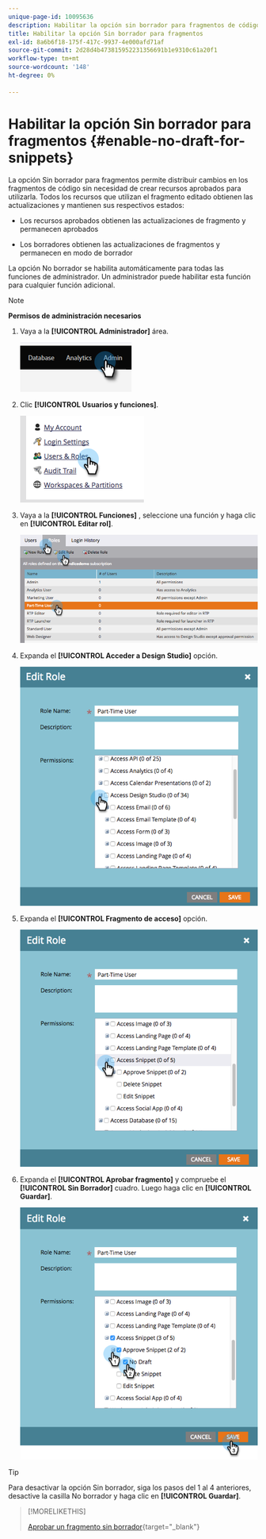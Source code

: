 ```yaml
---
unique-page-id: 10095636
description: Habilitar la opción sin borrador para fragmentos de código - Documentos de Marketo - Documentación del producto
title: Habilitar la opción Sin borrador para fragmentos
exl-id: 8a6b6f18-175f-417c-9937-4e000afd71af
source-git-commit: 2d28d4b473815952231356691b1e9310c61a20f1
workflow-type: tm+mt
source-wordcount: '148'
ht-degree: 0%

---
```


# Habilitar la opción Sin borrador para fragmentos {#enable-no-draft-for-snippets}

La opción Sin borrador para fragmentos permite distribuir cambios en los fragmentos de código sin necesidad de crear recursos aprobados para utilizarla. Todos los recursos que utilizan el fragmento editado obtienen las actualizaciones y mantienen sus respectivos estados:

* Los recursos aprobados obtienen las actualizaciones de fragmento y permanecen aprobados

* Los borradores obtienen las actualizaciones de fragmentos y permanecen en modo de borrador

La opción No borrador se habilita automáticamente para todas las funciones de administrador. Un administrador puede habilitar esta función para cualquier función adicional.

>[!NOTE]
>
>**Permisos de administración necesarios**

1. Vaya a la **[!UICONTROL Administrador]** área.

   ![](assets/enable-no-draft-for-snippets-1.png)

1. Clic **[!UICONTROL Usuarios y funciones]**.

   ![](assets/enable-no-draft-for-snippets-2.png)

1. Vaya a la **[!UICONTROL Funciones]** , seleccione una función y haga clic en **[!UICONTROL Editar rol]**.

   ![](assets/enable-no-draft-for-snippets-3.png)

1. Expanda el **[!UICONTROL Acceder a Design Studio]** opción.

   ![](assets/enable-no-draft-for-snippets-4.png)

1. Expanda el **[!UICONTROL Fragmento de acceso]** opción.

   ![](assets/enable-no-draft-for-snippets-5.png)

1. Expanda el **[!UICONTROL Aprobar fragmento]** y compruebe el **[!UICONTROL Sin Borrador]** cuadro. Luego haga clic en **[!UICONTROL Guardar]**.

   ![](assets/enable-no-draft-for-snippets-6.png)

>[!TIP]
>
>Para desactivar la opción Sin borrador, siga los pasos del 1 al 4 anteriores, desactive la casilla No borrador y haga clic en **[!UICONTROL Guardar]**.

>[!MORELIKETHIS]
>
>[Aprobar un fragmento sin borrador](/help/marketo/product-docs/personalization/segmentation-and-snippets/snippets/approve-a-snippet-with-no-draft.md){target="_blank"}
